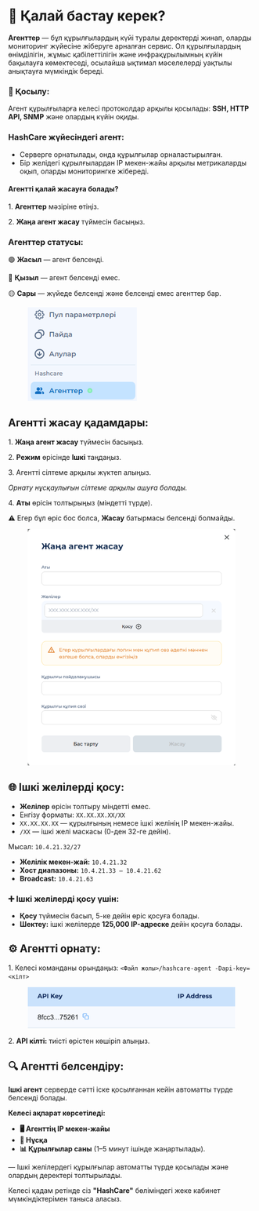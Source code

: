 # 🌟 Қалай бастау керек?

**Агенттер** — бұл құрылғылардың күйі туралы деректерді жинап, оларды мониторинг жүйесіне жіберуге арналған сервис. Ол құрылғылардың өнімділігін, жұмыс қабілеттілігін және инфрақұрылымның күйін бақылауға көмектеседі, осылайша ықтимал мәселелерді уақтылы анықтауға мүмкіндік береді.

### **🔗 Қосылу:**

Агент құрылғыларға келесі протоколдар арқылы қосылады: **SSH, HTTP API, SNMP** және олардың күйін оқиды.

### **HashCare жүйесіндегі агент:**

* Серверге орнатылады, онда құрылғылар орналастырылған.
* Бір желідегі құрылғылардан IP мекен-жайы арқылы метрикаларды оқып, оларды мониторингке жібереді.

#### **Агентті қалай жасауға болады?**

1\. **Агенттер** мәзіріне өтіңіз.

2\. **Жаңа агент жасау** түймесін басыңыз.

### **Агенттер статусы:**

🟢 **Жасыл** — агент белсенді.

🔴 **Қызыл** — агент белсенді емес.

🟡 **Сары** — жүйеде белсенді және белсенді емес агенттер бар.

<figure><img src="../.gitbook/assets/image (26).png" alt=""><figcaption></figcaption></figure>

## **Агентті жасау қадамдары:**

1\. **Жаңа агент жасау** түймесін басыңыз.

2\. **Режим** өрісінде **Ішкі** таңдаңыз.

3\. Агентті сілтеме арқылы жүктеп алыңыз.

_Орнату нұсқаулығын сілтеме арқылы ашуға болады._

4\. **Аты** өрісін толтырыңыз (міндетті түрде).

⚠️ Егер бұл өріс бос болса, **Жасау** батырмасы белсенді болмайды.

<figure><img src="../.gitbook/assets/image (27).png" alt="" width="449"><figcaption></figcaption></figure>

## **🌐 Ішкі желілерді қосу:**

* **Желілер** өрісін толтыру міндетті емес.
* Енгізу форматы: `XX.XX.XX.XX/XX`
* `XX.XX.XX.XX` — құрылғының немесе ішкі желінің IP мекен-жайы.
* `/XX` — ішкі желі маскасы (0-ден 32-ге дейін).

Мысал: `10.4.21.32/27`

* **Желілік мекен-жай:** `10.4.21.32`
* **Хост диапазоны:** `10.4.21.33 – 10.4.21.62`
* **Broadcast:** `10.4.21.63`

### **➕ Ішкі желілерді қосу үшін:**

* **Қосу** түймесін басып, 5-ке дейін өріс қосуға болады.
* **Шектеу:** ішкі желілерде **125,000 IP-адреске** дейін қосуға болады.

## **⚙️ Агентті орнату:**

1\. Келесі команданы орындаңыз: `<Файл жолы>/hashcare-agent -Dapi-key=<кілт>`

<figure><img src="../.gitbook/assets/Снимок экрана 2025-01-13 в 15.17.22.png" alt=""><figcaption></figcaption></figure>

2\. **API кілті:** тиісті өрістен көшіріп алыңыз.

## 🔍 Агентті белсендіру:

**Ішкі агент** серверде сәтті іске қосылғаннан кейін автоматты түрде белсенді болады.

**Келесі ақпарат көрсетіледі:**

* **🖥️ Агенттің IP мекен-жайы**
* **📜 Нұсқа**
* **📊 Құрылғылар саны** (1–5 минут ішінде жаңартылады).

— Ішкі желілердегі құрылғылар автоматты түрде қосылады және олардың деректері толтырылады.

Келесі қадам ретінде сіз **"HashCare"** бөліміндегі жеке кабинет мүмкіндіктерімен таныса аласыз.
